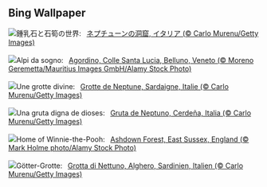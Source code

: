 ## Bing Wallpaper
![](https://www.bing.com/th?id=OHR.NeptunesGrotto_JA-JP9457027054_UHD.jpg&w=1000)鍾乳石と石筍の世界:&nbsp;&ensp;[ネプチューンの洞窟, イタリア (© Carlo Murenu/Getty Images)](https://www.bing.com/th?id=OHR.NeptunesGrotto_JA-JP9457027054_UHD.jpg)
<br><br/>
![](https://www.bing.com/th?id=OHR.CortinaAmpezzo_IT-IT8151089763_UHD.jpg&w=1000)Alpi da sogno:&nbsp;&ensp;[Agordino, Colle Santa Lucia, Belluno, Veneto (© Moreno Geremetta/Mauritius Images GmbH/Alamy Stock Photo)](https://www.bing.com/th?id=OHR.CortinaAmpezzo_IT-IT8151089763_UHD.jpg)
<br><br/>
![](https://www.bing.com/th?id=OHR.NeptunesGrotto_FR-FR0309930376_UHD.jpg&w=1000)Une grotte divine:&nbsp;&ensp;[Grotte de Neptune, Sardaigne, Italie (© Carlo Murenu/Getty Images)](https://www.bing.com/th?id=OHR.NeptunesGrotto_FR-FR0309930376_UHD.jpg)
<br><br/>
![](https://www.bing.com/th?id=OHR.NeptunesGrotto_ES-ES8086917702_UHD.jpg&w=1000)Una gruta digna de dioses:&nbsp;&ensp;[Gruta de Neptuno, Cerdeña, Italia (© Carlo Murenu/Getty Images)](https://www.bing.com/th?id=OHR.NeptunesGrotto_ES-ES8086917702_UHD.jpg)
<br><br/>
![](https://www.bing.com/th?id=OHR.PoohDay2025_EN-GB6799275517_UHD.jpg&w=1000)Home of Winnie-the-Pooh:&nbsp;&ensp;[Ashdown Forest, East Sussex, England (© Mark Holme photo/Alamy Stock Photo)](https://www.bing.com/th?id=OHR.PoohDay2025_EN-GB6799275517_UHD.jpg)
<br><br/>
![](https://www.bing.com/th?id=OHR.NeptunesGrotto_DE-DE3937457490_UHD.jpg&w=1000)Götter-Grotte:&nbsp;&ensp;[Grotta di Nettuno, Alghero, Sardinien, Italien (© Carlo Murenu/Getty Images)](https://www.bing.com/th?id=OHR.NeptunesGrotto_DE-DE3937457490_UHD.jpg)
<br><br/>

